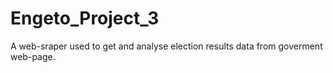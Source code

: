 # Engeto_Project_3
A web-sraper used to get and analyse election results data from goverment web-page.

